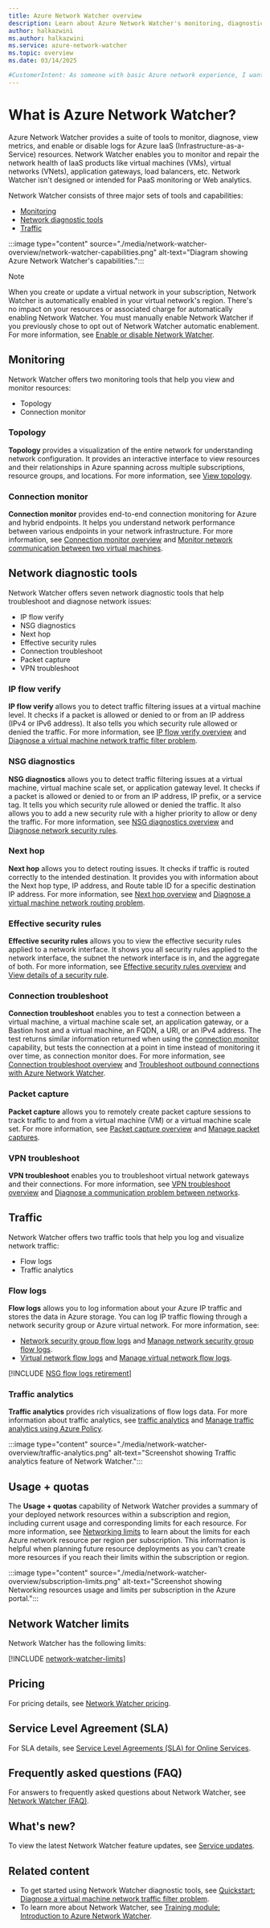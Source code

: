 ```yaml
---
title: Azure Network Watcher overview
description: Learn about Azure Network Watcher's monitoring, diagnostics, logging, and metrics capabilities in a virtual network.
author: halkazwini
ms.author: halkazwini
ms.service: azure-network-watcher
ms.topic: overview
ms.date: 03/14/2025

#CustomerIntent: As someone with basic Azure network experience, I want to understand how Azure Network Watcher can help me resolve some of the network-related problems I've encountered and provide insight into how I use Azure networking.
---
```


# What is Azure Network Watcher?

Azure Network Watcher provides a suite of tools to monitor, diagnose, view metrics, and enable or disable logs for Azure IaaS (Infrastructure-as-a-Service) resources. Network Watcher enables you to monitor and repair the network health of IaaS products like virtual machines (VMs), virtual networks (VNets), application gateways, load balancers, etc. Network Watcher isn't designed or intended for PaaS monitoring or Web analytics.

Network Watcher consists of three major sets of tools and capabilities:

- [Monitoring](#monitoring)
- [Network diagnostic tools](#network-diagnostic-tools)
- [Traffic](#traffic)

:::image type="content" source="./media/network-watcher-overview/network-watcher-capabilities.png" alt-text="Diagram showing Azure Network Watcher's capabilities.":::

> [!NOTE] 
> When you create or update a virtual network in your subscription, Network Watcher is automatically enabled in your virtual network's region. There's no impact on your resources or associated charge for automatically enabling Network Watcher. You must manually enable Network Watcher if you previously chose to opt out of Network Watcher automatic enablement. For more information, see [Enable or disable Network Watcher](network-watcher-create.md).

## Monitoring

Network Watcher offers two monitoring tools that help you view and monitor resources:

- Topology
- Connection monitor

### Topology

**Topology** provides a visualization of the entire network for understanding network configuration. It provides an interactive interface to view resources and their relationships in Azure spanning across multiple subscriptions, resource groups, and locations. For more information, see [View topology](network-insights-topology.md).

### Connection monitor

**Connection monitor** provides end-to-end connection monitoring for Azure and hybrid endpoints. It helps you understand network performance between various endpoints in your network infrastructure. For more information, see [Connection monitor overview](connection-monitor-overview.md) and [Monitor network communication between two virtual machines](monitor-vm-communication.md).

## Network diagnostic tools

Network Watcher offers seven network diagnostic tools that help troubleshoot and diagnose network issues:

- IP flow verify
- NSG diagnostics
- Next hop
- Effective security rules
- Connection troubleshoot
- Packet capture
- VPN troubleshoot

### IP flow verify

**IP flow verify** allows you to detect traffic filtering issues at a virtual machine level. It checks if a packet is allowed or denied to or from an IP address (IPv4 or IPv6 address). It also tells you which security rule allowed or denied the traffic. For more information, see [IP flow verify overview](ip-flow-verify-overview.md) and [Diagnose a virtual machine network traffic filter problem](diagnose-vm-network-traffic-filtering-problem.md).

### NSG diagnostics

**NSG diagnostics** allows you to detect traffic filtering issues at a virtual machine, virtual machine scale set, or application gateway level. It checks if a packet is allowed or denied to or from an IP address, IP prefix, or a service tag. It tells you which security rule allowed or denied the traffic. It also allows you to add a new security rule with a higher priority to allow or deny the traffic. For more information, see [NSG diagnostics overview](nsg-diagnostics-overview.md) and [Diagnose network security rules](diagnose-network-security-rules.md).

### Next hop

**Next hop** allows you to detect routing issues. It checks if traffic is routed correctly to the intended destination. It provides you with information about the Next hop type, IP address, and Route table ID for a specific destination IP address. For more information, see [Next hop overview](network-watcher-next-hop-overview.md) and [Diagnose a virtual machine network routing problem](diagnose-vm-network-routing-problem.md).

### Effective security rules

**Effective security rules** allows you to view the effective security rules applied to a network interface. It shows you all security rules applied to the network interface, the subnet the network interface is in, and the aggregate of both. For more information, see [Effective security rules overview](effective-security-rules-overview.md) and [View details of a security rule](diagnose-vm-network-traffic-filtering-problem.md#view-details-of-a-security-rule).

### Connection troubleshoot

**Connection troubleshoot** enables you to test a connection between a virtual machine, a virtual machine scale set, an application gateway, or a Bastion host and a virtual machine, an FQDN, a URI, or an IPv4 address. The test returns similar information returned when using the [connection monitor](#connection-monitor) capability, but tests the connection at a point in time instead of monitoring it over time, as connection monitor does. For more information, see [Connection troubleshoot overview](connection-troubleshoot-overview.md) and [Troubleshoot outbound connections with Azure Network Watcher](connection-troubleshoot-manage.md). 

### Packet capture

**Packet capture** allows you to remotely create packet capture sessions to track traffic to and from a virtual machine (VM) or a virtual machine scale set. For more information, see [Packet capture overview](packet-capture-overview.md) and [Manage packet captures](packet-capture-manage.md).

### VPN troubleshoot

**VPN troubleshoot** enables you to troubleshoot virtual network gateways and their connections. For more information, see [VPN troubleshoot overview](vpn-troubleshoot-overview.md) and [Diagnose a communication problem between networks](diagnose-communication-problem-between-networks.md).

## Traffic

Network Watcher offers two traffic tools that help you log and visualize network traffic:

- Flow logs
- Traffic analytics

### Flow logs

**Flow logs** allows you to log information about your Azure IP traffic and stores the data in Azure storage. You can log IP traffic flowing through a network security group or Azure virtual network. For more information, see:
- [Network security group flow logs](nsg-flow-logs-overview.md) and [Manage network security group flow logs](nsg-flow-logs-manage.md).
- [Virtual network flow logs](vnet-flow-logs-overview.md) and [Manage virtual network flow logs](vnet-flow-logs-manage.md).

[!INCLUDE [NSG flow logs retirement](../../includes/network-watcher-nsg-flow-logs-retirement.md)]

### Traffic analytics

**Traffic analytics** provides rich visualizations of flow logs data. For more information about traffic analytics, see [traffic analytics](traffic-analytics.md) and [Manage traffic analytics using Azure Policy](traffic-analytics-policy-portal.md).

:::image type="content" source="./media/network-watcher-overview/traffic-analytics.png" alt-text="Screenshot showing Traffic analytics feature of Network Watcher.":::

## Usage + quotas

The **Usage + quotas** capability of Network Watcher provides a summary of your deployed network resources within a subscription and region, including current usage and corresponding limits for each resource. For more information, see [Networking limits](../azure-resource-manager/management/azure-subscription-service-limits.md?toc=/azure/network-watcher/toc.json#azure-resource-manager-virtual-networking-limits) to learn about the limits for each Azure network resource per region per subscription. This information is helpful when planning future resource deployments as you can't create more resources if you reach their limits within the subscription or region.

:::image type="content" source="./media/network-watcher-overview/subscription-limits.png" alt-text="Screenshot showing Networking resources usage and limits per subscription in the Azure portal.":::

## Network Watcher limits

Network Watcher has the following limits:

[!INCLUDE [network-watcher-limits](../../includes/network-watcher-limits.md)]

## Pricing

For pricing details, see [Network Watcher pricing](https://azure.microsoft.com/pricing/details/network-watcher/).

## Service Level Agreement (SLA)

For SLA details, see [Service Level Agreements (SLA) for Online Services](https://www.microsoft.com/licensing/docs/view/Service-Level-Agreements-SLA-for-Online-Services).

## Frequently asked questions (FAQ)

For answers to frequently asked questions about Network Watcher, see [Network Watcher (FAQ)](frequently-asked-questions.yml).

## What's new? 

To view the latest Network Watcher feature updates, see [Service updates](https://azure.microsoft.com/updates/?filters=%5B"Network+Watcher"%5D).

## Related content

- To get started using Network Watcher diagnostic tools, see [Quickstart: Diagnose a virtual machine network traffic filter problem](diagnose-vm-network-traffic-filtering-problem.md).
- To learn more about Network Watcher, see [Training module: Introduction to Azure Network Watcher](/training/modules/intro-to-azure-network-watcher).
